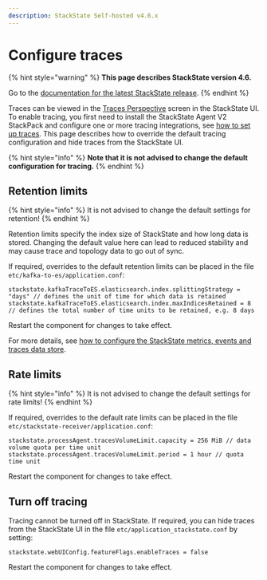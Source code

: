 ```yaml
---
description: StackState Self-hosted v4.6.x
---
```


# Configure traces

{% hint style="warning" %}
**This page describes StackState version 4.6.**

Go to the [documentation for the latest StackState release](https://docs.stackstate.com/configure/traces/advanced-configuration-traces).
{% endhint %}

Traces can be viewed in the [Traces Perspective](../../use/stackstate-ui/perspectives/traces-perspective.md) screen in the StackState UI. To enable tracing, you first need to install the StackState Agent V2 StackPack and configure one or more tracing integrations, see [how to set up traces](set-up-traces.md). This page describes how to override the default tracing configuration and hide traces from the StackState UI.

{% hint style="info" %}
**Note that it is not advised to change the default configuration for tracing.**
{% endhint %}

## Retention limits

{% hint style="info" %}
It is not advised to change the default settings for retention!
{% endhint %}

Retention limits specify the index size of StackState and how long data is stored. Changing the default value here can lead to reduced stability and may cause trace and topology data to go out of sync.

If required, overrides to the default retention limits can be placed in the file `etc/kafka-to-es/application.conf`:

```text
stackstate.kafkaTraceToES.elasticsearch.index.splittingStrategy = "days" // defines the unit of time for which data is retained
stackstate.kafkaTraceToES.elasticsearch.index.maxIndicesRetained = 8 // defines the total number of time units to be retained, e.g. 8 days
```

Restart the component for changes to take effect.

For more details, see [how to configure the StackState metrics, events and traces data store](/setup/data-management/data_retention.md#retention-of-events-metrics-and-traces).

## Rate limits

{% hint style="info" %}
It is not advised to change the default settings for rate limits!
{% endhint %}

If required, overrides to the default rate limits can be placed in the file `etc/stackstate-receiver/application.conf`:

```text
stackstate.processAgent.tracesVolumeLimit.capacity = 256 MiB // data volume quota per time unit
stackstate.processAgent.tracesVolumeLimit.period = 1 hour // quota time unit
```

Restart the component for changes to take effect.

## Turn off tracing

Tracing cannot be turned off in StackState. If required, you can hide traces from the StackState UI in the file `etc/application_stackstate.conf` by setting:

```text
stackstate.webUIConfig.featureFlags.enableTraces = false
```

Restart the component for changes to take effect.

